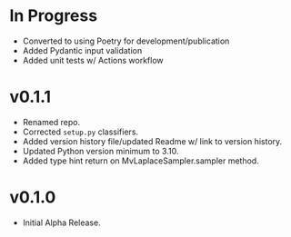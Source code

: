 # In Progress
* Converted to using Poetry for development/publication
* Added Pydantic input validation
* Added unit tests w/ Actions workflow

# v0.1.1
* Renamed repo.
* Corrected `setup.py` classifiers.
* Added version history file/updated Readme w/ link to version history.
* Updated Python version minimum to 3.10.
* Added type hint return on MvLaplaceSampler.sampler method.

# v0.1.0
* Initial Alpha Release.
